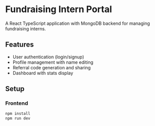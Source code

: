 # Fundraising Intern Portal

A React TypeScript application with MongoDB backend for managing fundraising interns.

## Features
- User authentication (login/signup)
- Profile management with name editing
- Referral code generation and sharing
- Dashboard with stats display

## Setup

### Frontend
```bash
npm install
npm run dev
